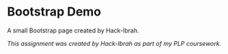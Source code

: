 # Bootstrap Demo
A small Bootstrap page created by Hack-Ibrah.

_This assignment was created by Hack-Ibrah as part of my PLP coursework._
